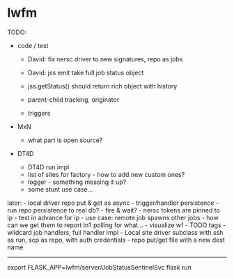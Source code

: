 # lwfm


TODO:

+ code / test
    - David: fix nersc driver to new signatures, repo as jobs
    - David: jss emit take full job status object
    - jss.getStatus() should return rich object with history


    - parent-child tracking, originator
    - triggers


+ MxN
    - what part is open source?


+ DT4D
    - DT4D run impl
    - list of sites for factory - how to add new custom ones?
    - logger - something messing it up?
    - some stunt use case...


later:
    - local driver repo put & get as async
    - trigger/handler persistence
    - run repo persistence to real db?
    - fire & wait?
    - nersc tokens are pinned to ip - test in advance for ip
    - use case: remote job spawns other jobs - how can we get them to report in?  polling for what...
    - visualize wf
    - TODO tags
    - wildcard job handlers, full handler impl
    - Local site driver subclass with ssh as run, scp as repo, with auth credentials
    - repo put/get file with a new dest name


************************************************************************************************************************************

export FLASK_APP=lwfm/server/JobStatusSentinelSvc
flask run
